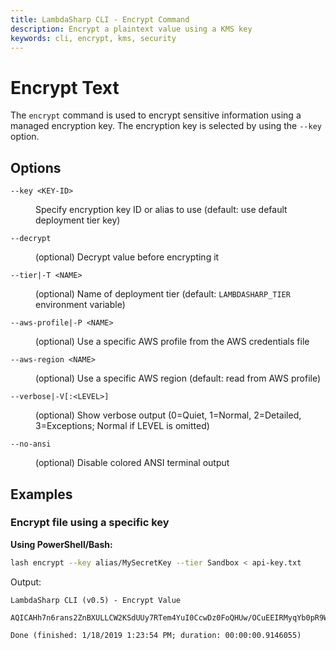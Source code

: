 ```yaml
---
title: LambdaSharp CLI - Encrypt Command
description: Encrypt a plaintext value using a KMS key
keywords: cli, encrypt, kms, security
---
```

# Encrypt Text

The `encrypt` command is used to encrypt sensitive information using a managed encryption key. The encryption key is selected by using the `--key` option.

## Options

<dl>

<dt><code>--key &lt;KEY-ID&gt;</code></dt>
<dd>

Specify encryption key ID or alias to use (default: use default deployment tier key)
</dd>

<dt><code>--decrypt</code></dt>
<dd>

(optional) Decrypt value before encrypting it
</dd>

<dt><code>--tier|-T &lt;NAME&gt;</code></dt>
<dd>

(optional) Name of deployment tier (default: <code>LAMBDASHARP_TIER</code> environment variable)
</dd>

<dt><code>--aws-profile|-P &lt;NAME&gt;</code></dt>
<dd>

(optional) Use a specific AWS profile from the AWS credentials file
</dd>

<dt><code>--aws-region &lt;NAME&gt;</code></dt>
<dd>

(optional) Use a specific AWS region (default: read from AWS profile)
</dd>

<dt><code>--verbose|-V[:&lt;LEVEL&gt;]</code></dt>
<dd>

(optional) Show verbose output (0=Quiet, 1=Normal, 2=Detailed, 3=Exceptions; Normal if LEVEL is omitted)
</dd>

<dt><code>--no-ansi</code></dt>
<dd>

(optional) Disable colored ANSI terminal output
</dd>

</dl>

## Examples

### Encrypt file using a specific key

__Using PowerShell/Bash:__
```bash
lash encrypt --key alias/MySecretKey --tier Sandbox < api-key.txt
```

Output:
```
LambdaSharp CLI (v0.5) - Encrypt Value

AQICAHh7n6rans2ZnBXULLCW2KSdUUy7RTem4YuI0CcwDz0FoQHUw/OCuEEIRMyqYb0pR9WBAAAAcjBwBgkqhkiG9w0BBwagYzBhAgEAMFwGCSqGSIb3DQEHATAeBglghkgBZQMEAS4wEQQMOIUjrz5+SAYgcVsWAgEQgC+ZetbV40nNwQFf3CMWJkEdoDrfECWor3TwSMogNcTgFSknmXYElw3+xo1y2qIGqw==

Done (finished: 1/18/2019 1:23:54 PM; duration: 00:00:00.9146055)
```
